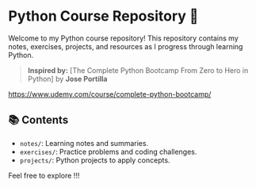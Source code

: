 # Python Course Repository 🐍

Welcome to my Python course repository! This repository contains my notes, exercises, projects, and resources as I progress through learning Python.

> **Inspired by:** [The Complete Python Bootcamp From Zero to Hero in Python] by **Jose Portilla**

https://www.udemy.com/course/complete-python-bootcamp/

## 📚 Contents

- `notes/`: Learning notes and summaries.
- `exercises/`: Practice problems and coding challenges.
- `projects/`: Python projects to apply concepts.

Feel free to explore !!!


